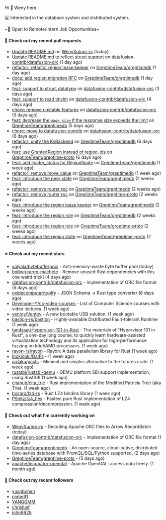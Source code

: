 Hi 👋 Weny here.

💻 Interested in the database system and distributed system.

~🍺 Open to Remote/Intern Job Opportunities~

#### 🔨 Check out my recent pull requests

- [Update README.md](https://github.com/WenyXu/orc-rs/pull/11) on [WenyXu/orc-rs](https://github.com/WenyXu/orc-rs) (today)
- [Update README.md  to reflect struct support](https://github.com/datafusion-contrib/datafusion-orc/pull/28) on [datafusion-contrib/datafusion-orc](https://github.com/datafusion-contrib/datafusion-orc) (1 day ago)
- [refactor: refactor region lease keeper](https://github.com/GreptimeTeam/greptimedb/pull/2704) on [GreptimeTeam/greptimedb](https://github.com/GreptimeTeam/greptimedb) (1 day ago)
- [docs: add region migration RFC](https://github.com/GreptimeTeam/greptimedb/pull/2703) on [GreptimeTeam/greptimedb](https://github.com/GreptimeTeam/greptimedb) (1 day ago)
- [feat: support to struct datatype](https://github.com/datafusion-contrib/datafusion-orc/pull/26) on [datafusion-contrib/datafusion-orc](https://github.com/datafusion-contrib/datafusion-orc) (3 days ago)
- [feat: support to read tinyint](https://github.com/datafusion-contrib/datafusion-orc/pull/22) on [datafusion-contrib/datafusion-orc](https://github.com/datafusion-contrib/datafusion-orc) (4 days ago)
- [chore: remove unstable features](https://github.com/datafusion-contrib/datafusion-orc/pull/4) on [datafusion-contrib/datafusion-orc](https://github.com/datafusion-contrib/datafusion-orc) (5 days ago)
- [feat: decrease the `page size` if the response size exceeds the limit](https://github.com/GreptimeTeam/greptimedb/pull/2689) on [GreptimeTeam/greptimedb](https://github.com/GreptimeTeam/greptimedb) (5 days ago)
- [chore: move to datafusion-contrib](https://github.com/datafusion-contrib/datafusion-orc/pull/1) on [datafusion-contrib/datafusion-orc](https://github.com/datafusion-contrib/datafusion-orc) (6 days ago)
- [refactor: unify the KvBackend](https://github.com/GreptimeTeam/greptimedb/pull/2684) on [GreptimeTeam/greptimedb](https://github.com/GreptimeTeam/greptimedb) (6 days ago)
- [feat: use GrantedRegion instead of region_ids](https://github.com/GreptimeTeam/greptime-proto/pull/117) on [GreptimeTeam/greptime-proto](https://github.com/GreptimeTeam/greptime-proto) (6 days ago)
- [feat: add leader_status for RegionRoute](https://github.com/GreptimeTeam/greptimedb/pull/2670) on [GreptimeTeam/greptimedb](https://github.com/GreptimeTeam/greptimedb) (1 week ago)
- [refactor: remove move_value](https://github.com/GreptimeTeam/greptimedb/pull/2661) on [GreptimeTeam/greptimedb](https://github.com/GreptimeTeam/greptimedb) (1 week ago)
- [feat: introduce the peer state](https://github.com/GreptimeTeam/greptimedb/pull/2649) on [GreptimeTeam/greptimedb](https://github.com/GreptimeTeam/greptimedb) (2 weeks ago)
- [refactor: remove router rpc](https://github.com/GreptimeTeam/greptimedb/pull/2646) on [GreptimeTeam/greptimedb](https://github.com/GreptimeTeam/greptimedb) (2 weeks ago)
- [refactor: remove router rpc](https://github.com/GreptimeTeam/greptime-proto/pull/114) on [GreptimeTeam/greptime-proto](https://github.com/GreptimeTeam/greptime-proto) (2 weeks ago)
- [feat: introduce the region lease keeper](https://github.com/GreptimeTeam/greptimedb/pull/2645) on [GreptimeTeam/greptimedb](https://github.com/GreptimeTeam/greptimedb) (2 weeks ago)
- [feat: introduce the region role](https://github.com/GreptimeTeam/greptimedb/pull/2640) on [GreptimeTeam/greptimedb](https://github.com/GreptimeTeam/greptimedb) (2 weeks ago)
- [feat: introduce the region role](https://github.com/GreptimeTeam/greptime-proto/pull/113) on [GreptimeTeam/greptime-proto](https://github.com/GreptimeTeam/greptime-proto) (2 weeks ago)
- [feat: introduce the region state](https://github.com/GreptimeTeam/greptime-proto/pull/112) on [GreptimeTeam/greptime-proto](https://github.com/GreptimeTeam/greptime-proto) (2 weeks ago)

#### ⭐ Check out my recent stars

- [valyala/bytebufferpool](https://github.com/valyala/bytebufferpool) - Anti-memory-waste byte buffer pool (today)
- [bnjbvr/cargo-machete](https://github.com/bnjbvr/cargo-machete) - Remove unused Rust dependencies with this one weird trick! (4 days ago)
- [datafusion-contrib/datafusion-orc](https://github.com/datafusion-contrib/datafusion-orc) - Implementation of ORC file format (5 days ago)
- [oxidecomputer/typify](https://github.com/oxidecomputer/typify) - JSON Schema -&gt; Rust type converter (6 days ago)
- [Developer-Y/cs-video-courses](https://github.com/Developer-Y/cs-video-courses) - List of Computer Science courses with video lectures. (1 week ago)
- [ventoy/Ventoy](https://github.com/ventoy/Ventoy) - A new bootable USB solution. (1 week ago)
- [bastion-rs/bastion](https://github.com/bastion-rs/bastion) - Highly-available Distributed Fault-tolerant Runtime (1 week ago)
- [tandasat/Hypervisor-101-in-Rust](https://github.com/tandasat/Hypervisor-101-in-Rust) - The materials of &#34;Hypervisor 101 in Rust&#34;, a one-day long course, to quickly learn hardware-assisted virtualization technology and its application for high-performance fuzzing on Intel/AMD processors. (1 week ago)
- [rayon-rs/rayon](https://github.com/rayon-rs/rayon) - Rayon: A data parallelism library for Rust (1 week ago)
- [Inokinoki/DalFs](https://github.com/Inokinoki/DalFs) -  (1 week ago)
- [ardaku/pasts](https://github.com/ardaku/pasts) - Minimal and simpler alternative to the futures crate. (1 week ago)
- [rustsbi/rustsbi-qemu](https://github.com/rustsbi/rustsbi-qemu) - QEMU platform SBI support implementation, using RustSBI (1 week ago)
- [citahub/cita_trie](https://github.com/citahub/cita_trie) - Rust implementation of the Modified Patricia Tree (aka Trie). (1 week ago)
- [bozaro/lz4-rs](https://github.com/bozaro/lz4-rs) - Rust LZ4 bindins library (1 week ago)
- [PSeitz/lz4_flex](https://github.com/PSeitz/lz4_flex) - Fastest pure Rust implementation of LZ4 compression/decompression. (1 week ago)

#### 👷 Check out what I'm currently working on

- [WenyXu/orc-rs](https://github.com/WenyXu/orc-rs) - Decoding Apache ORC files to Arrow RecordBatch (today)
- [datafusion-contrib/datafusion-orc](https://github.com/datafusion-contrib/datafusion-orc) - Implementation of ORC file format (1 day ago)
- [GreptimeTeam/greptimedb](https://github.com/GreptimeTeam/greptimedb) - An open-source, cloud-native, distributed time-series database with PromQL/SQL/Python supported. (2 days ago)
- [GreptimeTeam/greptime-proto](https://github.com/GreptimeTeam/greptime-proto) -  (5 days ago)
- [apache/incubator-opendal](https://github.com/apache/incubator-opendal) - Apache OpenDAL: access data freely. (1 month ago)

#### 👯 Check out my recent followers

- [yuanbohan](https://github.com/yuanbohan)
- [pinhe91](https://github.com/pinhe91)
- [YANGGMM](https://github.com/YANGGMM)
- [chrislusf](https://github.com/chrislusf)
- [john8628](https://github.com/john8628)


